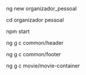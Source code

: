 ng new organizador_pessoal

cd organizador pessoal

npm start

ng g c common/header

ng g c common/footer

ng g c movie/movie-container
